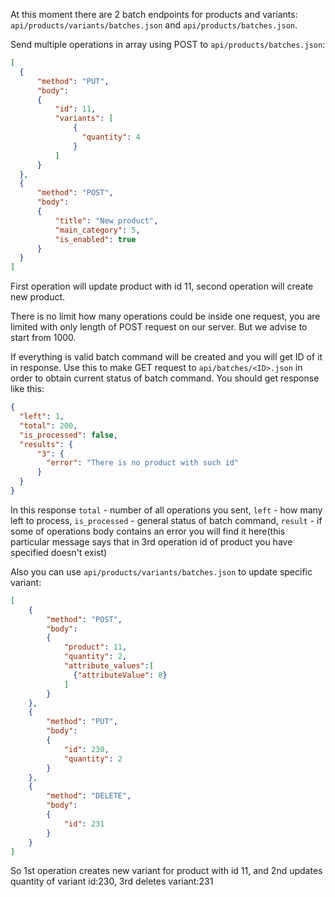 At this moment there are 2 batch endpoints for products and variants: `api/products/variants/batches.json` and `api/products/batches.json`. 

Send multiple operations in array using POST to `api/products/batches.json`:

```json
[
  {
      "method": "PUT",
      "body":
      {
          "id": 11,
          "variants": [
              {
                "quantity": 4
              }
          ]
      }
  },
  {
      "method": "POST",
      "body":
      {
          "title": "New product",
          "main_category": 5,
          "is_enabled": true
      }
  }
]
```

First operation will update product with id 11, second operation will create new product. 

There is no limit how many operations could be inside one request, you are limited with only length of POST request on our server. But we advise to start from 1000.

If everything is valid batch command will be created and you will get ID of it in response.
Use this to make GET request to `api/batches/<ID>.json` in order to obtain current status of batch command. You should get response like this:

```json
{
  "left": 1,
  "total": 200,
  "is_processed": false,
  "results": {
      "3": {
        "error": "There is no product with such id"
      }
  }
}
```
In this response 
`total` - number of all operations you sent,
`left` - how many left to process,
`is_processed` - general status of batch command,
`result` - if some of operations body contains an error you will find it here(this particular message says that in 3rd operation id of product you have specified doesn't exist) 


Also you can use `api/products/variants/batches.json` to update specific variant:

```json
[
    {
        "method": "POST",
        "body":
        {
            "product": 11,
            "quantity": 2,
            "attribute_values":[
              {"attributeValue": 8}
            ]
        }
    },
    {
        "method": "PUT",
        "body":
        {
            "id": 230,
            "quantity": 2
        }
    },
    {
        "method": "DELETE",
        "body":
        {
            "id": 231
        }
    }
]
```

So 1st operation creates new variant for product with id 11, 
and 2nd updates quantity of variant id:230, 3rd deletes variant:231
